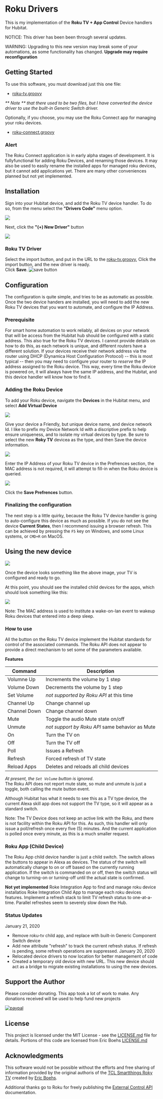 # Roku Drivers

This is my implementation of the **Roku TV + App Control** Device handlers for Hubitat.

NOTICE: This driver has been been through several updates.  

WARNING:  Upgrading to this new version may break some of your automations, as some functionality has changed.  **Upgrade may require reconfiguration**

## Getting Started

To use this software, you must download just this one file:
 - [roku-tv.groovy](device/roku-tv.groovy)
 
 _** Note ** that there used to be two files, but I have converted the device driver to use the built-in Generic Switch driver._
 
 Optionally, if you choose, you may use the Roku Connect app for managing your roku devices.
 - [roku-connect.groovy](app/roku-connect.groovy)

### Alert
The Roku Connect application is in early alpha stages of development.  It is fullyfunctional for adding Roku Devices, and renaming those devices.  It may also be used to easily rename the installed apps for managed roku devices, but it cannot add applications yet.  There are many other conveniences planned but not yet implemented.
 
## Installation
Sign into your Hubitat device, and add the Roku TV device handler.  To do so, from the menu select the **"Drivers Code"** menu option.

![](../images/HubitatMenuDriversCode.png)

Next, click the **"(+) New Driver"** button

![](../images/NewDriverButton.png)

### Roku TV Driver
Select the import button, and put in the URL to the [roku-tv.groovy](device/roku-tv.groovy), Click the import button, and the new driver is ready.  
Click **Save**. 
![save button](../images/NewDriverExample.png)


## Configuration

The configuration is quite simple, and tries to be as automatic as possible.  Once the two device handers are installed, you will need to add the new Roku TV devices that you want to automate, and configure the IP Address.

### Prerequisite
For smart home automation to work reliably, all devices on your network that will be access from the Hubitat hub should be configured with a static address.  This also true for the Roku TV devices.  I cannot provide details on how to do this, as each network is unique, and different routers have a different solution.  If your devices receive their network address via the router using DHCP (Dynamica Host Configuration Protocol) -- this is most typical -- then you may need to configure your router to *reserve* the IP address assigned to the Roku device.  This way, every time the Roku device is powered on, it will always have the same IP address, and the Hubitat, and this device handler will know how to find it.

### Adding the Roku Device
To add your Roku device, navigate the **Devices** in the Hubitat menu, and select **Add Virtual Device**

![](../images/AddVirtualDeviceButton.png)

Give your device a Friendly, but unique device name, and device network Id.
I like to prefix my Device Network Id with a discriptive prefix to help ensure uniqueness, and to isolate my virtual devices by type. Be sure to select the new **Roky TV** devicea as the type, and then Save the device information.

![](../images/RokuTVDeviceInfo.png)

Enter the IP Address of your Roku TV device in the Prefrences section, the MAC address is not required, it will attempt to fill-in when the Roku device is queried.

![](../images/RokuTVPreferences.png)

Click the **Save Prefrences** button.  

### Finalizing the configuration

The next step is a little quirky, because the Roku TV device handler is going to auto-configure this device as much as possible.  If you do not see the device **Current States**, then I recommend issuing a browser refresh. This can be achieved by pressing the `F5` key on Windows, and some Linux systems, or `CMD+R` on MacOS.

## Using the new device

![](../images/RokuTVCurrentState.png)

Once the device looks something like the above image, your TV is configured and ready to go.

At this point, you should see the installed child devices for the apps, which should look something like this:

![](../images/InstalledAppsList.png)

Note:  The MAC address is used to institute a wake-on-lan event to wakeup Roku devices that entered into a deep sleep.

### How to use

All the button on the Roku TV device implement the Hubitat standards for control of the associated commands.  The Roku API does not appear to provide a direct mechanism to set some of the parameters available.  

**Features** 

| Command | Description |
| - | - |
| Volumne Up | Increments the volume by 1 step |
| Volume Down | Decrements the volume by 1 step |
| Set Volume | _not supported by Roku API_ at this time |
| Channel Up | Change channel up |
| Channel Down | Change channel down |
| Mute | Toggle the audio Mute state on/off |
| Unmute | _not support by Roku API_ same behavior as Mute |
| On | Turn the TV on |
| Off | Turn the TV off |
| Poll | Issues a Refresh |
| Refresh | Forced refresh of TV state |
| Reload Apps | Deletes and reloads all child devices |

_At present, the `Set Volume` button is ignored_.  
The Roku API does not report mute state, so mute and unmute is just a toggle, both calling the mute button event.

Although Hubitat has what it needs to see this as a TV type device, the current Alexa skill app does not support the TV type, so it will appear as a standard switch.

Note: The TV Device does not keep an active link with the Roku, and there is not facility within the Roku API for this.  As such, this handler will only issue a poll/refresh once every five (5) minutes.  And the current application is polled once every minute, as this is a much smaller request.

### Roku App (Child Device)

The Roku App child device handler is just a child switch.  The switch allows the buttons to appear in Alexa as devices.  The status of the switch will automatically change to on or off based on the currently running application.  If the switch is commanded on or off, then the switch status will change to turning-on or turning-off until the actual state is confirmed.

**Not yet implemented** 
Roke Integration App to find and manage roku device installatios
Roke Integration Child App to manage each roku devices features.
Implement a refresh stack to limit TV  refresh status to one-at-a-time.  Parallel refreshes seem to severely slow down the Hub.

### Status Updates
January 21, 2020
- Remove roku-tv child app, and replace with built-in Generic Component Switch device
- Add new attribute "refresh" to track the current refresh status.  If refresh is pending, some refresh operations are suppressed.
January 20, 2020
- Relocated device drivers to now location for better management of code
- Created a temporary old device with new URL.  This new device should act as a bridge to migrate existing installations to using the new devices.

## Support the Author
Please consider donating. This app took a lot of work to make.
Any donations received will be used to help fund new projects

[![paypal](https://www.paypalobjects.com/en_US/i/btn/btn_donateCC_LG.gif)](https://www.paypal.com/donate?hosted_button_id=XZXSPZWAABU8J)                  

## License

This project is licensed under the MIT License - see the [LICENSE.md](LICENSE.md) file for details.  Portions of this code are licensed from Eric Boehs [LICENSE.md](https://raw.githubusercontent.com/ericboehs/smartthings-roku-tv/master/LICENSE)

## Acknowledgments
This software would not be possible without the efforts and free sharing of information provided by the original authoris of the [TCL Smartthings Roky TV](https://github.com/ericboehs/smartthings-roku-tv) created by [Eric Boehs](https://github.com/ericboehs).

Additional thanks go to Roku for freely publishing the [External Control API](https://developer.roku.com/docs/developer-program/debugging/external-control-api.md) documentation.
